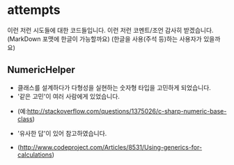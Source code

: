 attempts
========

이런 저런 시도들에 대한 코드들입니다.
이런 저런 코멘트/조언 감사히 받겠습니다.
(MarkDown 포맷에 한글이 가능할까요)
(한글을 사용(주석 등)하는 사용자가 있을까요)

## NumericHelper

* 클래스를 설계하다가 다형성을 실현하는 숫자형 타입을 고민하게 되었습니다.
* '같은 고민'이 여러 사람에게 있었습니다.
+ (예:http://stackoverflow.com/questions/1375026/c-sharp-numeric-base-class)
* '유사한 답'이 있어 참고하였습니다.
+ (http://www.codeproject.com/Articles/8531/Using-generics-for-calculations)